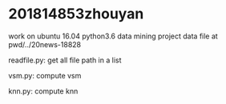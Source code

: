 # 201814853zhouyan
work on ubuntu 16.04     python3.6
data mining project
data file at pwd/../20news-18828


readfile.py: get all file path in a list

vsm.py:  compute vsm

knn.py:  compute knn
